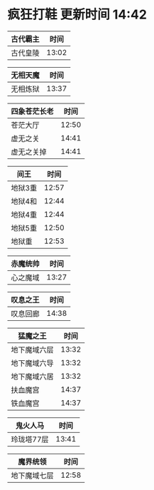 # 疯狂打鞋 更新时间 14:42

| 古代霸主   | 时间    |
|--------|-------|
| 古代皇陵 | 13:02 |

| 无相天魔   | 时间    |
|--------|-------|
| 无相炼狱 | 13:37 |

| 四象苍茫长老   | 时间    |
|--------|-------|
| 苍茫大厅 | 12:50 |
| 虚无之关 | 14:41 |
| 虚无之关掉 | 14:41 |

| 间王   | 时间    |
|--------|-------|
| 地狱3重 | 12:57 |
| 地狱4和 | 12:44 |
| 地狱4重 | 12:44 |
| 地狱5重 | 12:50 |
| 地狱重 | 12:53 |

| 赤魔统帅   | 时间    |
|--------|-------|
| 心之魔域 | 13:27 |

| 叹息之王   | 时间    |
|--------|-------|
| 叹息回廊 | 14:38 |

| 猛魔之王   | 时间    |
|--------|-------|
| 地下魔域六层 | 13:32 |
| 地下魔域六导 | 13:32 |
| 地下魔域六居 | 13:32 |
| 扶血魔宫 | 14:37 |
| 铁血魔宫 | 14:37 |

| 鬼火人马   | 时间    |
|--------|-------|
| 玲珑塔77层 | 13:41 |

| 魔界统领   | 时间    |
|--------|-------|
| 地下魔域七层 | 12:58 |
